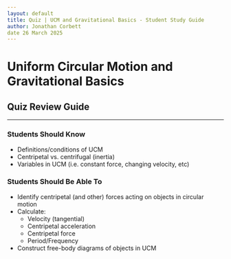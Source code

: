 ```yaml
---
layout: default
title: Quiz | UCM and Gravitational Basics - Student Study Guide 
author: Jonathan Corbett
date 26 March 2025
---
```

# Uniform Circular Motion and Gravitational Basics
## Quiz Review Guide
---

### Students Should Know
- Definitions/conditions of UCM
- Centripetal vs. centrifugal (inertia)
- Variables in UCM (i.e. constant force, changing velocity, etc)

### Students Should Be Able To
- Identify centripetal (and other) forces acting on objects in circular motion
- Calculate:
  - Velocity (tangential)
  - Centripetal acceleration
  - Centripetal force
  - Period/Frequency
- Construct free-body diagrams of objects in UCM
